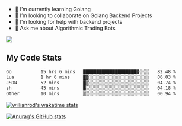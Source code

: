 
- 🌱 I’m currently learning Golang
- 👯 I’m looking to collaborate on Golang Backend Projects
- 🤔 I’m looking for help with backend projects
- 💬 Ask me about Algorithmic Trading Bots

![](https://github-profile-trophy.vercel.app/?username=kevinbarrero)

## My Code Stats

<!--START_SECTION:waka-->

```txt
Go           15 hrs 6 mins   ████████████████████▓░░░░   82.48 %
Lua          1 hr 6 mins     █▓░░░░░░░░░░░░░░░░░░░░░░░   06.03 %
JSON         52 mins         █▒░░░░░░░░░░░░░░░░░░░░░░░   04.74 %
sh           45 mins         █░░░░░░░░░░░░░░░░░░░░░░░░   04.18 %
Other        10 mins         ▒░░░░░░░░░░░░░░░░░░░░░░░░   00.94 %
```

<!--END_SECTION:waka-->

[![willianrod's wakatime stats](https://github-readme-stats.vercel.app/api/wakatime?username=holdandup&layout=compact&theme=react&custom_title=Wakatime%20All%20Time%20Stats&langs_count=8)](https://github.com/anuraghazra/github-readme-stats)

[![Anurag's GitHub stats](https://github-readme-stats.vercel.app/api?username=Kevinbarrero)](https://github.com/anuraghazra/github-readme-stats)




